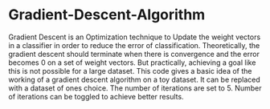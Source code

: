 # Gradient-Descent-Algorithm
Gradient Descent is an Optimization technique to Update the weight vectors in a classifier in order to reduce the error of classification. Theoretically, the gradient descent should terminate when there is convergence and the error becomes 0 on a set of weight vectors. But practically, achieving a goal like this is not possible for a large dataset. This code gives a basic idea of the working of a gradient descent algorithm on a toy dataset. It can be replaced with a dataset of ones choice. The number of iterations are set to 5. Number of iterations can be toggled to achieve better results.
